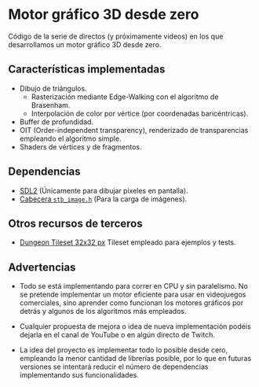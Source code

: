 # Motor gráfico 3D desde zero

Código de la serie de directos (y próximamente videos) en los que desarrollamos un motor gráfico 3D desde zero.


## Características implementadas

- Dibujo de triángulos.
  - Rasterización mediante Edge-Walking con el algoritmo de Brasenham.
  - Interpolación de color por vértice (por coordenadas baricéntricas).
- Buffer de profundidad.
- OIT (Order-independent transparency), renderizado de transparencias empleando el algoritmo simple.
- Shaders de vértices y de fragmentos.


## Dependencias

- [SDL2](https://www.libsdl.org) (Únicamente para dibujar pixeles en pantalla).
- [Cabecera `stb_image.h`](https://github.com/nothings/stb/tree/master) (Para la carga de imágenes).


## Otros recursos de terceros

- [Dungeon Tileset 32x32 px](https://stealthix.itch.io/dungeon-tileset-32x32-px) Tileset empleado para ejemplos y tests.


## Advertencias

- Todo se está implementando para correr en CPU y sin paralelismo. No se pretende implementar un motor eficiente para usar 
en videojuegos comerciales, sino aprender como funcionan los motores gráficos por detrás y algunos de los algoritmos más 
empleados.

- Cualquier propuesta de mejora o idea de nueva implementación podéis dejarla en el canal de YouTube o en algún directo de 
Twitch.

- La idea del proyecto es implementar todo lo posible desde cero, empleando la menor cantidad de librerías posible, por lo
que en futuras versiones se intentará reducir el número de dependencias implementando sus funcionalidades.
